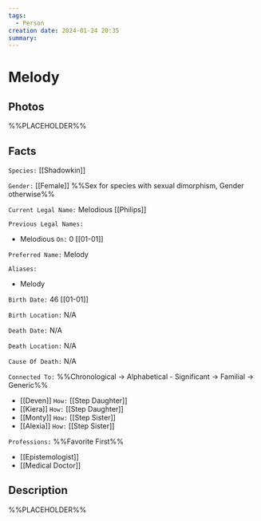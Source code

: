 ```yaml
---
tags:
  - Person
creation date: 2024-01-24 20:35
summary:
---
```

# Melody

## Photos

%%PLACEHOLDER%%

## Facts

`Species:` [[Shadowkin]]

`Gender:` [[Female]] %%Sex for species with sexual dimorphism, Gender otherwise%%

`Current Legal Name:` Melodious [[Philips]]

`Previous Legal Names:`
- Melodious `On:` 0 [[01-01]]

`Preferred Name:` Melody

`Aliases:`
- Melody

`Birth Date:` 46 [[01-01]]

`Birth Location:` N/A

`Death Date:` N/A

`Death Location:` N/A

`Cause Of Death:` N/A

`Connected To:` %%Chronological -> Alphabetical - Significant -> Familial -> Generic%%
- [[Deven]] `How:` [[Step Daughter]]
- [[Kiera]] `How:` [[Step Daughter]]
- [[Monty]] `How:` [[Step Sister]]
- [[Alexia]] `How:` [[Step Sister]]

`Professions:` %%Favorite First%%
- [[Epistemologist]]
- [[Medical Doctor]]

## Description

%%PLACEHOLDER%%
